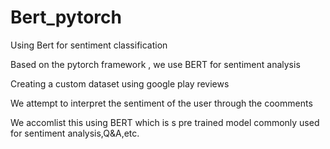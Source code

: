 # Bert_pytorch
Using Bert for sentiment classification

Based on the pytorch framework , we use BERT for sentiment analysis

Creating a custom dataset using google play reviews

We attempt to interpret the sentiment of the user through the coomments

We accomlist this using BERT which is s pre trained model commonly used for sentiment analysis,Q&A,etc.
